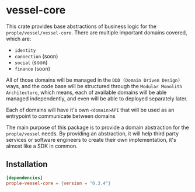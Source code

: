 # vessel-core

This crate provides base abstractions of business logic for the `prople/vessel/vessel-core`. There are multiple important domains covered, which are:

- `identity`
- `connection` (soon)
- `social` (soon)
- `finance` (soon)

All of those domains will be managed in the `DDD (Domain Driven Design)` ways, and the code base will be structured through the `Modular Monolith Architecture`, which means, each of available domains will be able managed independently, and even will be able to deployed separately later.

Each of domains will have it's own `<domain>API` that will be used as an entrypoint to communicate between domains 

The main purpose of this package is to provide a domain abstraction for the `prople/vessel` needs. By providing an abstraction, it will help third party services or software engineers to create their own implementation, it's almost like a SDK in common. 

## Installation

```toml
[dependencies]
prople-vessel-core = {version = "0.3.4"}
```